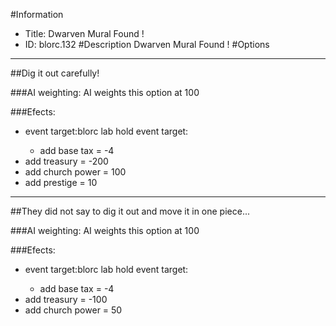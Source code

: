 #Information
 - Title: Dwarven Mural Found !
 - ID: blorc.132
#Description
Dwarven Mural Found !
#Options

___
##Dig it out carefully!

###AI weighting:
AI weights this option at 100


###Efects:<ul><li>event target:blorc lab hold event target:</li><ul><li>add base tax = -4</li></ul><li>add treasury = -200</li><li>add church power = 100</li><li>add prestige = 10</li></ul>

___
##They did not say to dig it out and move it in one piece...

###AI weighting:
AI weights this option at 100


###Efects:<ul><li>event target:blorc lab hold event target:</li><ul><li>add base tax = -4</li></ul><li>add treasury = -100</li><li>add church power = 50</li></ul>
